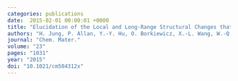 ```yaml
---
categories: publications
date:  2015-02-01 00:00:01 +0000
title: "Elucidation of the Local and Long-Range Structural Changes that Occur in Germanium Anodes in Lithium-Ion Batteries"
authors: "H. Jung, P. Allan, Y.-Y. Hu, O. Borkiewicz, X.-L. Wang, W.-Q. Han, L.-S. Du, C. J. Pickard, P. Chupas, K. Chapman, A. J. Morris, C. P. Grey"
journal: "Chem. Mater."
volume: "23"
pages: "1031"
year: "2015"
doi: "10.1021/cm504312x"
---
```

